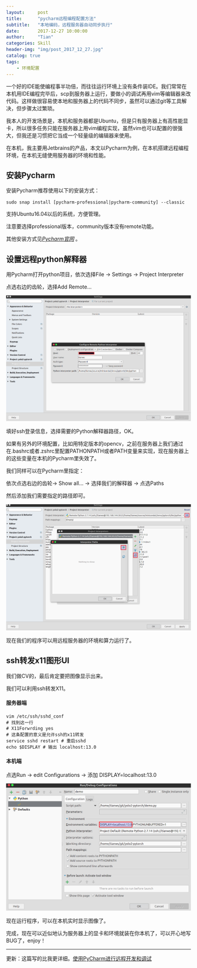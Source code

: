 ```yaml
---
layout:     post
title:      "pycharm远程编程配置方法"
subtitle:   "本地编码，远程服务器自动同步执行"
date:       2017-12-27 10:00:00
author:     "Tian"
categories: Skill
header-img: "img/post_2017_12_27.jpg"
catalog: true
tags:
    - 环境配置
---
```


一个好的IDE能使编程事半功倍，而往往运行环境上没有条件装IDE。我们常常在本机用IDE编程完毕后，scp到服务器上运行，要做小的调试再用vim等编辑器来改代码。这样做很容易使本地和服务器上的代码不同步，虽然可以通过git等工具解决，但步骤太过繁琐。

我本人的开发场景是，本机和服务器都是Ubuntu，但是只有服务器上有高性能显卡，所以很多任务只能在服务器上用vim编程实现，虽然vim也可以配置的很强大，但我还是习惯把它当成一个轻量级的编辑器来使用。

在本机，我主要用Jetbrains的产品，本文以Pycharm为例，在本机搭建远程编程环境，在本机无缝使用服务器的环境和性能。

## 安装Pycharm

安装Pycharm推荐使用以下的安装方式：

```shell
sudo snap install [pycharm-professional|pycharm-community] --classic
```

支持Ubuntu16.04以后的系统，方便管理。

注意要选择professional版本，community版本没有remote功能。

其他安装方式见[*Pycharm官网*](https://www.jetbrains.com/pycharm/download/#section=linux) 。

## 设置远程python解释器

用Pycharm打开python项目，依次选择File -> Settings -> Project Interpreter

点选右边的齿轮，选择Add Remote...

![](https://raw.githubusercontent.com/tianws/tianws.github.io/master/img/in-post/20171227/pycharm_settings.png)

填好ssh登录信息，选择需要的Python解释器路径，OK。

如果有另外的环境配置，比如用特定版本的opencv，之前在服务器上我们通过在.bashrc或者.zshrc里配置PATHONPATH或者PATH变量来实现，现在服务器上的这些变量在本机的Pycharm里失效了。

我们同样可以在Pycharm里指定：

依次点选右边的齿轮-> Show all... -> 选择我们的解释器 -> 点选Paths

然后添加我们需要指定的路径即可。

![](https://raw.githubusercontent.com/tianws/tianws.github.io/master/img/in-post/20171227/path_settings.png)

现在我们的程序可以用远程服务器的环境和算力运行了。

## ssh转发x11图形UI

我们做CV的，最后肯定要把图像显示出来。

我们可以利用ssh转发X11。

#### 服务器端

```shell
vim /etc/ssh/sshd_conf
# 找到这一行
# X11Forwrding yes
# 这条配置的意义是允许ssh的x11转发
service sshd restart # 重启sshd
echo $DISPLAY # 输出 localhost:13.0
```

#### 本机端

点选Run -> edit Configurations -> 添加 DISPLAY=localhost:13.0

![](https://raw.githubusercontent.com/tianws/tianws.github.io/master/img/in-post/20171227/x11_settings.png)

现在运行程序，可以在本机实时显示图像了。

完成，现在可以近似地认为服务器上的显卡和环境就装在你本机了，可以开心地写BUG了，enjoy！

---

更新：这篇写的比我更详细。[使用PyCharm进行远程开发和调试](https://www.xncoding.com/2016/05/26/python/pycharm-remote.html)